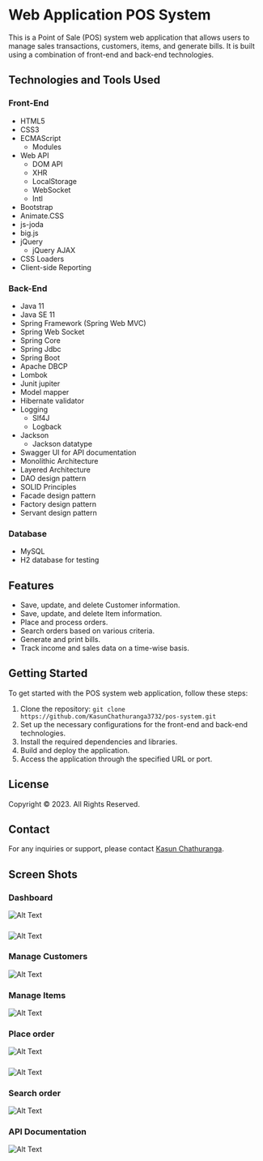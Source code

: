 # Web Application POS System

This is a Point of Sale (POS) system web application that allows users to manage sales transactions, customers, items, and generate bills. It is built using a combination of front-end and back-end technologies.

## Technologies and Tools Used

### Front-End
- HTML5
- CSS3
- ECMAScript
    - Modules
- Web API
    - DOM API
    - XHR
    - LocalStorage
    - WebSocket
    - Intl
- Bootstrap
- Animate.CSS
- js-joda
- big.js
- jQuery
    - jQuery AJAX
- CSS Loaders
- Client-side Reporting

### Back-End
- Java 11
- Java SE 11
- Spring Framework (Spring Web MVC)
- Spring Web Socket
- Spring Core
- Spring Jdbc
- Spring Boot
- Apache DBCP
- Lombok
- Junit jupiter
- Model mapper
- Hibernate validator
- Logging
  - Slf4J
  - Logback
- Jackson
    - Jackson datatype
- Swagger UI for API documentation
- Monolithic Architecture
- Layered Architecture
- DAO design pattern
- SOLID Principles
- Facade design pattern
- Factory design pattern
- Servant design pattern

### Database
- MySQL
- H2 database for testing

## Features

- Save, update, and delete Customer information.
- Save, update, and delete Item information.
- Place and process orders.
- Search orders based on various criteria.
- Generate and print bills.
- Track income and sales data on a time-wise basis.

## Getting Started

To get started with the POS system web application, follow these steps:

1. Clone the repository: `git clone https://github.com/KasunChathuranga3732/pos-system.git`
2. Set up the necessary configurations for the front-end and back-end technologies.
3. Install the required dependencies and libraries.
4. Build and deploy the application.
5. Access the application through the specified URL or port.

## License

Copyright &copy; 2023. All Rights Reserved.


## Contact

For any inquiries or support, please contact [Kasun Chathuranga](mailto:kasunchathuranga3732@gmail.com).


## Screen Shots
### Dashboard
![Alt Text](./images/dash-board-1.png)
#####
![Alt Text](./images/dash-board-2.png)

### Manage Customers
![Alt Text](./images/manage-customers.png)

### Manage Items
![Alt Text](./images/manage-items.png)

### Place order
![Alt Text](./images/place-order-1.png)
#####
![Alt Text](./images/place-order-2.png)

### Search order
![Alt Text](./images/search-Order.png)

### API Documentation
![Alt Text](./images/API-documentation.png)



